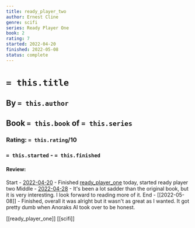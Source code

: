 ```yaml
---
title: ready_player_two
author: Ernest Cline
genre: scifi
series: Ready Player One
book: 2
rating: 7
started: 2022-04-20
finished: 2022-05-08
status: complete
---
```

# `= this.title`
## By `= this.author`
## Book `= this.book` of `= this.series`
### Rating: `= this.rating`/10
### `= this.started` - `= this.finished`

#### Review:
Start - [2022-04-20](../../Daily_Notes/2022-04-20.md) - Finished [ready_player_one](ready_player_one.md) today, started ready player two
Middle - [2022-04-28](../../Daily_Notes/2022-04-28.md) - It's been a lot sadder than the original book, but it is very interesting. I look forward to reading more of it.
End - [[2022-05-08]] - Finished, overall it was alright but it wasn't as great as I wanted. It got pretty dumb when Anoraks AI took over to be honest. 

[[ready_player_one]]
[[scifi]]